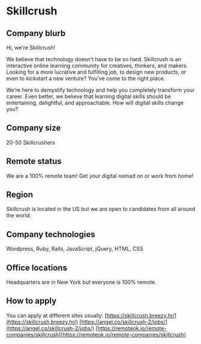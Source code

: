 # Skillcrush

## Company blurb

Hi, we're Skillcrush!

We believe that technology doesn't have to be so hard.
Skillcrush is an interactive online learning community for creatives, thinkers, and makers. Looking for a more lucrative and fulfilling job, to design new products, or even to kickstart a new venture? You’ve come to the right place.

We’re here to demystify technology and help you completely transform your career. Even better, we believe that learning digital skills should be entertaining, delightful, and approachable. How will digital skills change you?

## Company size

20-50 Skillcrushers

## Remote status

We are a 100% remote team! Get your digital nomad on or work from home! 

## Region

Skillcrush is located in the US but we are open to candidates from all around the world.

## Company technologies

Wordpress, Ruby, Rails, JavaScript, jQuery, HTML, CSS

## Office locations

Headquarters are in New York but everyone is 100% remote. 

## How to apply

You can apply at different sites usually:
[https://skillcrush.breezy.hr/](https://skillcrush.breezy.hr/)
[https://angel.co/skillcrush-2/jobs/](https://angel.co/skillcrush-2/jobs/)
[https://remoteok.io/remote-companies/skillcrush](https://remoteok.io/remote-companies/skillcrush)


